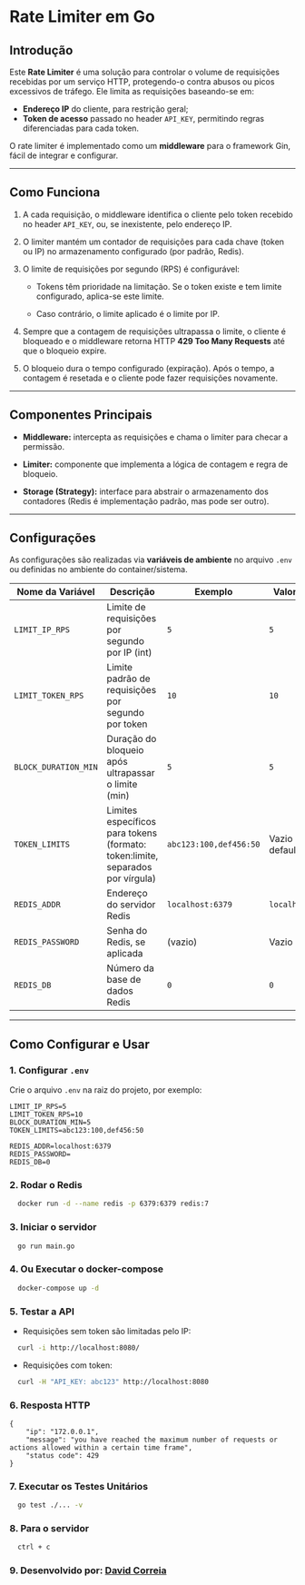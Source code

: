 # Rate Limiter em Go

## Introdução

Este **Rate Limiter** é uma solução para controlar o volume de requisições recebidas por um serviço HTTP, protegendo-o contra abusos ou picos excessivos de tráfego. Ele limita as requisições baseando-se em:

- **Endereço IP** do cliente, para restrição geral;
- **Token de acesso** passado no header `API_KEY`, permitindo regras diferenciadas para cada token.

O rate limiter é implementado como um **middleware** para o framework Gin, fácil de integrar e configurar.

---

## Como Funciona

1. A cada requisição, o middleware identifica o cliente pelo token recebido no header `API_KEY`, ou, se inexistente, pelo endereço IP.

2. O limiter mantém um contador de requisições para cada chave (token ou IP) no armazenamento configurado (por padrão, Redis).

3. O limite de requisições por segundo (RPS) é configurável:

    - Tokens têm prioridade na limitação. Se o token existe e tem limite configurado, aplica-se este limite.

    - Caso contrário, o limite aplicado é o limite por IP.

4. Sempre que a contagem de requisições ultrapassa o limite, o cliente é bloqueado e o middleware retorna HTTP **429 Too Many Requests** até que o bloqueio expire.

5. O bloqueio dura o tempo configurado (expiração). Após o tempo, a contagem é resetada e o cliente pode fazer requisições novamente.

---

## Componentes Principais

- **Middleware:** intercepta as requisições e chama o limiter para checar a permissão.

- **Limiter:** componente que implementa a lógica de contagem e regra de bloqueio.

- **Storage (Strategy):** interface para abstrair o armazenamento dos contadores (Redis é implementação padrão, mas pode ser outro).

---

## Configurações

As configurações são realizadas via **variáveis de ambiente** no arquivo `.env` ou definidas no ambiente do container/sistema.

| Nome da Variável    | Descrição                                             | Exemplo           | Valor Padrão    |
|---------------------|-------------------------------------------------------|-------------------|-----------------|
| `LIMIT_IP_RPS`      | Limite de requisições por segundo por IP (int)        | `5`               | `5`             |
| `LIMIT_TOKEN_RPS`   | Limite padrão de requisições por segundo por token    | `10`              | `10`            |
| `BLOCK_DURATION_MIN`| Duração do bloqueio após ultrapassar o limite (min)   | `5`               | `5`             |
| `TOKEN_LIMITS`      | Limites específicos para tokens (formato: token:limite, separados por vírgula) | `abc123:100,def456:50` | Vazio (usa default) |
| `REDIS_ADDR`        | Endereço do servidor Redis                              | `localhost:6379`  | `localhost:6379`|
| `REDIS_PASSWORD`    | Senha do Redis, se aplicada                            | (vazio)           | Vazio           |
| `REDIS_DB`          | Número da base de dados Redis                          | `0`               | `0`             |

---

## Como Configurar e Usar

### 1. Configurar `.env`

Crie o arquivo `.env` na raiz do projeto, por exemplo:

```env
LIMIT_IP_RPS=5
LIMIT_TOKEN_RPS=10
BLOCK_DURATION_MIN=5
TOKEN_LIMITS=abc123:100,def456:50

REDIS_ADDR=localhost:6379
REDIS_PASSWORD=
REDIS_DB=0
```

### 2. Rodar o Redis

```bash
  docker run -d --name redis -p 6379:6379 redis:7
```

### 3. Iniciar o servidor

```bash
  go run main.go
```

### 4. Ou Executar o docker-compose

```bash
  docker-compose up -d
```

### 5. Testar a API
- Requisições sem token são limitadas pelo IP:


```bash
  curl -i http://localhost:8080/
```

- Requisições com token:

```bash
  curl -H "API_KEY: abc123" http://localhost:8080
```

### 6. Resposta HTTP

````
{
    "ip": "172.0.0.1",
    "message": "you have reached the maximum number of requests or actions allowed within a certain time frame",
    "status code": 429
}
````

### 7. Executar os Testes Unitários

```bash
  go test ./... -v
```

### 8. Para o servidor

```bash
  ctrl + c
```

### 9. Desenvolvido por: [David Correia](https://github.com/dlcdev1)